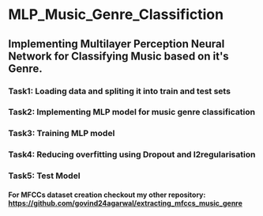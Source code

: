 # MLP_Music_Genre_Classifiction

## Implementing Multilayer Perception Neural Network for Classifying Music based on it's Genre.

### Task1: Loading data and spliting it into train and test sets

### Task2: Implementing MLP model for music genre classification

### Task3: Training MLP model

### Task4: Reducing overfitting using Dropout and l2regularisation

### Task5: Test Model

#### For MFCCs dataset creation checkout my other repository: https://github.com/govind24agarwal/extracting_mfccs_music_genre
